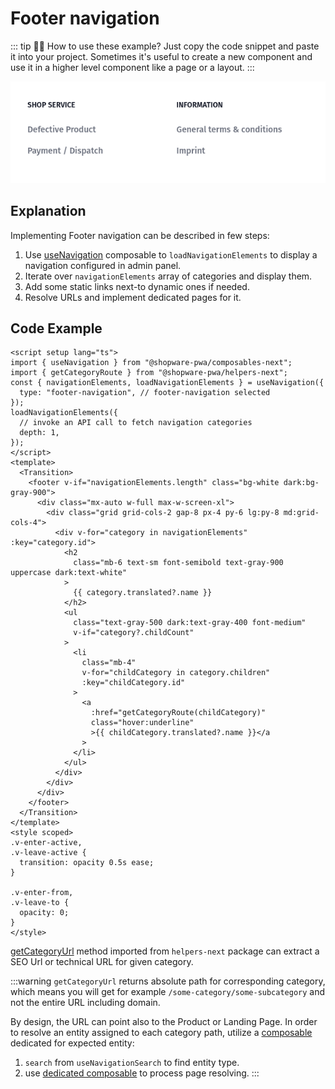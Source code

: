 # Footer navigation

::: tip 🙋‍♀️ How to use these example?
Just copy the code snippet and paste it into your project. Sometimes it's useful to create a new component and use it in a higher level component like a page or a layout.
:::

<img src="./footer-navigation-md.png" alt="Preview for medium screen size" class="hidden sm:block border-1 border-gray-200 rounded-md shadow-md hover:shadow-xl hover:scale-105 transform duration-300" />

## Explanation

Implementing Footer navigation can be described in few steps:

1. Use [useNavigation](../../../packages/composables/useNavigation) composable to `loadNavigationElements` to display a navigation configured in admin panel.
2. Iterate over `navigationElements` array of categories and display them.
3. Add some static links next-to dynamic ones if needed.
4. Resolve URLs and implement dedicated pages for it.

## Code Example

```vue
<script setup lang="ts">
import { useNavigation } from "@shopware-pwa/composables-next";
import { getCategoryRoute } from "@shopware-pwa/helpers-next";
const { navigationElements, loadNavigationElements } = useNavigation({
  type: "footer-navigation", // footer-navigation selected
});
loadNavigationElements({
  // invoke an API call to fetch navigation categories
  depth: 1,
});
</script>
<template>
  <Transition>
    <footer v-if="navigationElements.length" class="bg-white dark:bg-gray-900">
      <div class="mx-auto w-full max-w-screen-xl">
        <div class="grid grid-cols-2 gap-8 px-4 py-6 lg:py-8 md:grid-cols-4">
          <div v-for="category in navigationElements" :key="category.id">
            <h2
              class="mb-6 text-sm font-semibold text-gray-900 uppercase dark:text-white"
            >
              {{ category.translated?.name }}
            </h2>
            <ul
              class="text-gray-500 dark:text-gray-400 font-medium"
              v-if="category?.childCount"
            >
              <li
                class="mb-4"
                v-for="childCategory in category.children"
                :key="childCategory.id"
              >
                <a
                  :href="getCategoryRoute(childCategory)"
                  class="hover:underline"
                  >{{ childCategory.translated?.name }}</a
                >
              </li>
            </ul>
          </div>
        </div>
      </div>
    </footer>
  </Transition>
</template>
<style scoped>
.v-enter-active,
.v-leave-active {
  transition: opacity 0.5s ease;
}

.v-enter-from,
.v-leave-to {
  opacity: 0;
}
</style>
```

[getCategoryUrl](../../../packages/helpers/getCategoryUrl) method imported from `helpers-next` package can extract a SEO Url or technical URL for given category.

:::warning
`getCategoryUrl` returns absolute path for corresponding category, which means you will get for example `/some-category/some-subcategory` and not the entire URL including domain.

By design, the URL can point also to the Product or Landing Page.
In order to resolve an entity assigned to each category path, utilize a [composable](../../../packages/composables.html#navigation-routing) dedicated for expected entity:

1. `search` from `useNavigationSearch` to find entity type.
2. use [dedicated composable](../../../packages/composables.html#navigation-routing) to process page resolving.
   :::
